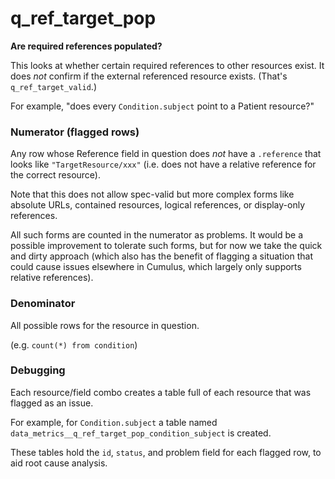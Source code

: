 # q_ref_target_pop

**Are required references populated?**

This looks at whether certain required references to other resources exist.
It does _not_ confirm if the external referenced resource exists.
(That's `q_ref_target_valid`.)

For example, "does every `Condition.subject` point to a Patient resource?"

### Numerator (flagged rows)

Any row whose Reference field in question does _not_ have a `.reference`
that looks like `"TargetResource/xxx"` (i.e. does not have a relative reference
for the correct resource).

Note that this does not allow spec-valid but more complex forms like
absolute URLs, contained resources, logical references, or display-only references.

All such forms are counted in the numerator as problems.
It would be a possible improvement to tolerate such forms,
but for now we take the quick and dirty approach
(which also has the benefit of flagging a situation that could cause issues
elsewhere in Cumulus, which largely only supports relative references).

### Denominator

All possible rows for the resource in question.

(e.g. `count(*) from condition`)

### Debugging

Each resource/field combo creates a table full of each resource
that was flagged as an issue.

For example, for `Condition.subject` a table named
`data_metrics__q_ref_target_pop_condition_subject` is created.

These tables hold the `id`, `status`, and problem field for each flagged row,
to aid root cause analysis.
